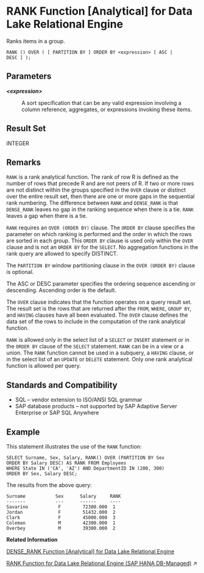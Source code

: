 <!-- loioa57337e084f21015aa46b31299b91d70 -->

# RANK Function \[Analytical\] for Data Lake Relational Engine

Ranks items in a group.



```
RANK () OVER ( [ PARTITION BY ] ORDER BY <expression> [ ASC | DESC ] );
```



<a name="loioa57337e084f21015aa46b31299b91d70__RANK_parm1"/>

## Parameters


<dl>
<dt><b>

*<expression\>*

</b></dt>
<dd>

A sort specification that can be any valid expression involving a column reference, aggregates, or expressions invoking these items.



</dd>
</dl>



<a name="loioa57337e084f21015aa46b31299b91d70__RANK_return1"/>

## Result Set

INTEGER



<a name="loioa57337e084f21015aa46b31299b91d70__RANK_remarks1"/>

## Remarks

`RANK` is a rank analytical function. The rank of row R is defined as the number of rows that precede R and are not peers of R. If two or more rows are not distinct within the groups specified in the `OVER` clause or distinct over the entire result set, then there are one or more gaps in the sequential rank numbering. The difference between `RANK` and `DENSE_RANK` is that `DENSE_RANK` leaves no gap in the ranking sequence when there is a tie. `RANK` leaves a gap when there is a tie.

`RANK` requires an `OVER (ORDER BY)` clause. The `ORDER BY` clause specifies the parameter on which ranking is performed and the order in which the rows are sorted in each group. This `ORDER BY` clause is used only within the `OVER` clause and is not an `ORDER BY` for the `SELECT`. No aggregation functions in the rank query are allowed to specify DISTINCT.

The `PARTITION BY` window partitioning clause in the `OVER (ORDER BY)` clause is optional.

The ASC or DESC parameter specifies the ordering sequence ascending or descending. Ascending order is the default.

The `OVER` clause indicates that the function operates on a query result set. The result set is the rows that are returned after the `FROM`, `WHERE`, `GROUP BY`, and `HAVING` clauses have all been evaluated. The `OVER` clause defines the data set of the rows to include in the computation of the rank analytical function.

`RANK` is allowed only in the select list of a `SELECT` or `INSERT` statement or in the `ORDER BY` clause of the `SELECT` statement. `RANK` can be in a view or a union. The `RANK` function cannot be used in a subquery, a `HAVING` clause, or in the select list of an `UPDATE` or `DELETE` statement. Only one rank analytical function is allowed per query.



<a name="loioa57337e084f21015aa46b31299b91d70__RANK_standards1"/>

## Standards and Compatibility

-   SQL – vendor extension to ISO/ANSI SQL grammar
-   SAP database products – not supported by SAP Adaptive Server Enterprise or SAP SQL Anywhere



<a name="loioa57337e084f21015aa46b31299b91d70__RANK_example1"/>

## Example

This statement illustrates the use of the `RANK` function:

```
SELECT Surname, Sex, Salary, RANK() OVER (PARTITION BY Sex 
ORDER BY Salary DESC) AS RANK FROM Employees 
WHERE State IN ('CA', 'AZ') AND DepartmentID IN (200, 300)
ORDER BY Sex, Salary DESC;
```

The results from the above query:

```
Surname           Sex      Salary     RANK
-------           ---      ------     ----
Savarino           F        72300.000  1
Jordan             F        51432.000  2
Clark              F        45000.000  3
Coleman            M        42300.000  1
Overbey            M        39300.000  2
```

**Related Information**  


[DENSE\_RANK Function \[Analytical\] for Data Lake Relational Engine](dense-rank-function-analytical-for-data-lake-relational-engine-a54d078.md "Ranks items in a group.")

[RANK Function for Data Lake Relational Engine (SAP HANA DB-Managed)](https://help.sap.com/viewer/a898e08b84f21015969fa437e89860c8/2023_4_QRC/en-US/36d411cb841f42c792858d7cab19b626.html "Ranks items in a group.") :arrow_upper_right:

